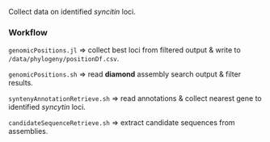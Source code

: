 Collect data on identified _syncitin_ loci.

### Workflow

`genomicPositions.jl` => collect best loci from filtered output & write to `/data/phylogeny/positionDf.csv`.

`genomicPositions.sh` => read **diamond** assembly search output & filter results.

`syntenyAnnotationRetrieve.sh` => read annotations & collect nearest gene to identified _syncytin_ loci.

`candidateSequenceRetrieve.sh` => extract candidate sequences from assemblies.
